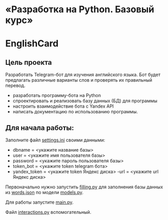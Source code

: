 # «Разработка на Python. Базовый курс»

# EnglishCard

## Цель проекта

Разработать Telegram-бот для изучения английского языка. Бот будет предлагать различные варианты слов и проверять их правильный перевод.

- разработать программу-бота на Python
- спроектировать и реализовать базу данных (БД) для программы
- настроить взаимодействие бота с Yandex API
- написать документацию по использованию программы.
​
## Для начала работы:
Заполните файл [settings.ini](/Databases/Final%20work%20of%20DB/settings.ini) своими данными:
- dbname = <укажите название базы>
- user = <укажите имя пользователя базы>
- password = <укажите пароль пользователя базы>
- token_bot = <укажите token telegram бота>
- yandex_token = <укажите token Яндекс диска>
-url = <укажите url Яндекс диска>

Первоначально нужно запустить [filling.py](/Databases/Final%20work%20of%20DB/filling.py) для заполнения базы данных из [words.json](/Databases/Final%20work%20of%20DB/words.json) по модели [models.py](/Databases/Final%20work%20of%20DB/models.py).

Для работы запустите [main.py](/Databases/Final%20work%20of%20DB/main.py).

Файл [interactions.py](/Databases/Final%20work%20of%20DB/interactions.py) вспомогательный.


